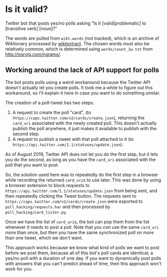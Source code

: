 # Is it valid?

Twitter bot that posts yes/no polls asking "Is it \[valid|problematic\] to \[transitive verb\] \[noun\]?"

The words are pulled from `wikt.words` (not tracked), which is an archive of Wiktionary processed by [wiktextract](https://github.com/tatuylonen/wiktextract). The chosen words must also be relatively common, which is determined using `words/count_1w.txt` from http://norvig.com/ngrams/.

## Working around the lack of API support for polls

The bot posts polls using a weird workaround because the Twitter API doesn't actually let you create polls. It took me a while to figure out this workaround, so I'll explain it here in case you want to do something similar.

The creation of a poll-tweet has two steps:

1. A request to create the poll "card", (to `https://caps.twitter.com/v2/cards/create.json`), returning the `card_uri` associated with the newly created poll. This doesn't actually publish the poll anywhere, it just makes it available to publish with the second step.
2. A request to publish a tweet with that poll attached to it (to `https://api.twitter.com/1.1/statuses/update.json`).

As of August 2019, Twitter API does not let you do the first step, but it lets you do the second, as long as you have the `card_uri` associated with the poll that you want to post.

So, the solution used here was to repeatedly do the first step in a browser while recording the returned `card_uri`s to use later. This was done by using a browser extension to block requests to `https://api.twitter.com/1.1/statuses/update.json` from being sent, and then repeatedly clicking the Tweet button. The requests sent to `https://caps.twitter.com/v2/cards/create.json` were exported to `poll_hacking/requests.har` and then processed by `poll_hacking/card_lister.py`.

Once we have the list of `card_uri`s, the bot can pop them from the list whenever it needs to post a poll. Note that you *can* use the same `card_uri` more than once, but then you have the same synchronized poll on more than one tweet, which we don't want.

This approach works because we know what kind of polls we want to post before we post them, because all of this bot's poll cards are identical; a yes/no poll with a duration of one day. If you want to dynamically post polls with answers that you can't predict ahead of time, then this approach won't work for you.
